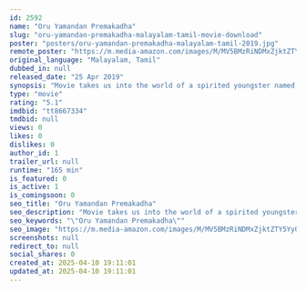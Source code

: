 ```yaml
---
id: 2592
name: "Oru Yamandan Premakadha"
slug: "oru-yamandan-premakadha-malayalam-tamil-movie-download"
poster: "posters/oru-yamandan-premakadha-malayalam-tamil-2019.jpg"
remote_poster: "https://m.media-amazon.com/images/M/MV5BMzRiNDMxZjktZTY5Yy00OGIwLWE4ZWItZTM5YzZkOTQ4ZjU1XkEyXkFqcGc@._V1_SX300.jpg"
original_language: "Malayalam, Tamil"
dubbed_in: null
released_date: "25 Apr 2019"
synopsis: "Movie takes us into the world of a spirited youngster named Lallu and his colorful gang of friends."
type: "movie"
rating: "5.1"
imdbid: "tt8667334"
tmdbid: null
views: 0
likes: 0
dislikes: 0
author_id: 1
trailer_url: null
runtime: "165 min"
is_featured: 0
is_active: 1
is_comingsoon: 0
seo_title: "Oru Yamandan Premakadha"
seo_description: "Movie takes us into the world of a spirited youngster named Lallu and his colorful gang of friends."
seo_keywords: "\"Oru Yamandan Premakadha\""
seo_image: "https://m.media-amazon.com/images/M/MV5BMzRiNDMxZjktZTY5Yy00OGIwLWE4ZWItZTM5YzZkOTQ4ZjU1XkEyXkFqcGc@._V1_SX300.jpg"
screenshots: null
redirect_to: null
social_shares: 0
created_at: 2025-04-10 19:11:01
updated_at: 2025-04-10 19:11:01
---
```


